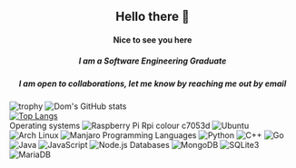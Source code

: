 <div align="center">
<h2> Hello there 👋 </h2>


  <h4>Nice to see you here</h4>
  <h5>I am a Software Engineering Graduate</h5> 
  <h5>I am open to collaborations, let me know by reaching me out by email</h5>
</div>

![trophy](https://github-profile-trophy.vercel.app/?username=drgndomdev&theme=nord&title=Commit)
![Dom's GitHub stats](https://github-readme-stats.vercel.app/api?username=drgndomdev&theme=algolia&show_icons=true) <br>
[![Top Langs](https://github-readme-stats.vercel.app/api/top-langs/?username=drgndomdev&layout=compact&theme=algolia&exclude=.vim)](https://github.com/anuraghazra/github-readme-stats) <br>
Operating systems 
![Raspberry Pi](https://img.shields.io/badge/Raspberry%20Pi-000000?logo=Raspberry-Pi) Rpi colour c7053d
![Ubuntu](https://img.shields.io/badge/Ubuntu-000000?logo=Ubuntu)
![Arch Linux](https://img.shields.io/badge/Arch%20Linux-000000?logo=Arch-Linux)
![Manjaro](https://img.shields.io/badge/Manjaro-000000?logo=Manjaro)
Programming Languages
![Python](https://img.shields.io/badge/Python-000000?logo=Python)
![C++](https://img.shields.io/badge/C++-000000?logo=C++)
![Go](https://img.shields.io/badge/Go-000000?logo=Go)
![Java](https://img.shields.io/badge/Java-000000?logo=Java)
![JavaScript](https://img.shields.io/badge/JavaScript-000000?logo=JavaScript)
![Node.js](https://img.shields.io/badge/Node-000000?logo=Node.Js)
Databases
![MongoDB](https://img.shields.io/badge/MongoDB-000000?logo=MongoDB)
![SQLite3](https://img.shields.io/badge/SQLite3-000000?logo=SQLite)
![MariaDB](https://img.shields.io/badge/MariaDB-000000?logo=MariaDB)
